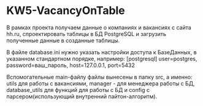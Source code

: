# KW5-VacancyOnTable

В рамках проекта получаем данные о компаниях и вакансиях с сайта hh.ru, спроектировать таблицы в БД PostgreSQL и загрузить полученные данные в созданные таблицы.

В файле database.ini нужно указать настройки доступа к БазеДанных, в указанном стандартном порядке, например: [postgresql]
user=postgres, password=ваш_пароль, host=127.0.0.1, port=5432

Вспомогательные main-файлу файлы вынесены в папку src, а именно: utils для работы с вакансиями, manager - для менеджера работы с БД, database_utils для функций для работы с БД и config с парсером(использующий внутренний пайтон-алгоритм).
